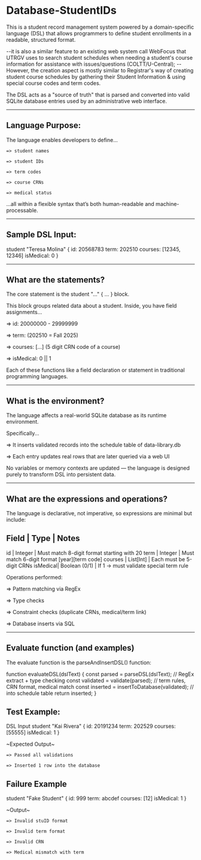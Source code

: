 # Database-StudentIDs
This is a student record management system powered by a domain-specific language (DSL) that allows programmers to define student enrollments in a readable, structured format. 

  --it is also a similar feature to an existing web system call WebFocus that UTRGV uses
        to search student schedules when needing a student's course information for assistance
            with issues/questions (COLTT/U-Central);
    --However, the creation aspect is mostly similar to Registrar's way of creating student
        course schedules by gathering their Student Information & using special course codes
            and term codes.

The DSL acts as a "source of truth" that is parsed and converted into valid SQLite database
    entries used by an administrative web interface.
_____________________________________________________________________________________________

Language Purpose:
--------------------
The language enables developers to define...

    => student names

    => student IDs

    => term codes

    => course CRNs

    => medical status

...all within a flexible syntax that’s both human-readable and machine-processable.
_____________________________________________________________________________________________

Sample DSL Input:
---------------------
student "Teresa Molina" {
  id: 20568783
  term: 202510
  courses: [12345, 12346]
  isMedical: 0
}
_____________________________________________________________________________________________

What are the statements?
--------------------------
The core statement is the student "..." { ... } block.

This block groups related data about a student. Inside, you have field assignments...

=> id: 20000000 - 29999999

=> term: <Year><Term Code> (202510 = Fall 2025)

=> courses: [...] (5 digit CRN code of a course)

=> isMedical: 0 || 1

Each of these functions like a field declaration or statement in traditional programming languages.
_____________________________________________________________________________________________

What is the environment?
---------------------------
The language affects a real-world SQLite database as its runtime environment.

Specifically...

=> It inserts validated records into the schedule table of data-library.db

=> Each entry updates real rows that are later queried via a web UI

No variables or memory contexts are updated — 
    the language is designed purely to transform DSL into persistent data.
_____________________________________________________________________________________________

What are the expressions and operations?
---------------------------------------------
The language is declarative, not imperative, so expressions are minimal but include:

Field   |      Type      |   Notes
------------------------------------
id       |  Integer      | Must match 8-digit format starting with 20
term     |  Integer      | Must match 6-digit format [year][term code]
courses	 | List[Int]     | Each must be 5-digit CRNs
isMedical| Boolean (0/1) | If 1 → must validate special term rule

Operations performed:

=> Pattern matching via RegEx

=> Type checks

=> Constraint checks (duplicate CRNs, medical/term link)

=> Database inserts via SQL
_____________________________________________________________________________________________

Evaluate function (and examples)
----------------------------------
The evaluate function is the parseAndInsertDSL() function:

function evaluateDSL(dslText) {
  const parsed = parseDSL(dslText);   // RegEx extract + type checking
  const validated = validate(parsed); // term rules, CRN format, medical match
  const inserted = insertToDatabase(validated); // into schedule table
  return inserted;
}

Test Example:
----------------

DSL Input
student "Kai Rivera" {
  id: 20191234
  term: 202529
  courses: [55555]
  isMedical: 1
}

~Expected Output~

    => Passed all validations

    => Inserted 1 row into the database

Failure Example
-----------------
student "Fake Student" {
  id: 999
  term: abcdef
  courses: [12]
  isMedical: 1
}

~Output~

    => Invalid stuID format

    => Invalid term format

    => Invalid CRN

    => Medical mismatch with term
